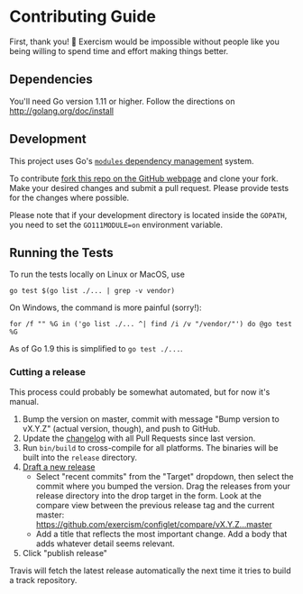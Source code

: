 # Contributing Guide

First, thank you! :tada:
Exercism would be impossible without people like you being willing to spend time
and effort making things better.

## Dependencies

You'll need Go version 1.11 or higher. Follow the directions on
http://golang.org/doc/install

## Development

This project uses Go's [`modules` dependency management](https://github.com/golang/go/wiki/Modules) system.

To contribute [fork this repo on the GitHub webpage][fork] and clone your fork.
Make your desired changes and submit a pull request.
Please provide tests for the changes where possible.

Please note that if your development directory is located inside the `GOPATH`, you need to set the `GO111MODULE=on` environment variable.

## Running the Tests

To run the tests locally on Linux or MacOS, use

```
go test $(go list ./... | grep -v vendor)
```

On Windows, the command is more painful (sorry!):

```
for /f "" %G in ('go list ./... ^| find /i /v "/vendor/"') do @go test %G
```

As of Go 1.9 this is simplified to `go test ./...`.

### Cutting a release

This process could probably be somewhat automated, but for now it's manual.

1. Bump the version on master, commit with message "Bump version to vX.Y.Z"
   (actual version, though), and push to GitHub.
1. Update the [changelog](/CHANGELOG.md) with all Pull Requests since last
   version.
1. Run `bin/build` to cross-compile for all platforms. The binaries will be
   built into the `release` directory.
1. [Draft a new release][new-release]
   * Select "recent commits" from the "Target" dropdown, then select the commit
     where you bumped the version.  Drag the releases from your release
     directory into the drop target in the form.  Look at the compare view
     between the previous release tag and the current master:
    https://github.com/exercism/configlet/compare/vX.Y.Z...master
   * Add a title that reflects the most important change.  Add a body that adds
     whatever detail seems relevant.
1. Click "publish release"

Travis will fetch the latest release automatically the next time it tries to
build a track repository.

[fork]: https://github.com/exercism/configlet/fork
[contrib-blog]: https://splice.com/blog/contributing-open-source-git-repositories-go/
[new-release]: https://github.com/exercism/configlet/releases/new
